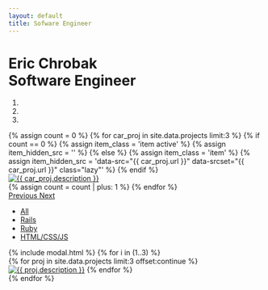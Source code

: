 ```yaml
---
layout: default
title: Sofware Engineer
---
```


<!-- Project Showcase -->
<div class="jumbotron">
    <div class="container">
        <h1 class="intro">Eric Chrobak <br>Software Engineer</h1>
        <!--Slideshow-->
        <div id="carousel-example-generic" class="carousel slide" data-ride="carousel">
            <!-- Indicators -->
            <ol class="carousel-indicators">
                <li data-target="#carousel-example-generic" data-slide-to="0" class="active"></li>
                <li data-target="#carousel-example-generic" data-slide-to="1"></li>
                <li data-target="#carousel-example-generic" data-slide-to="2"></li>
            </ol>
            <!-- Wrapper for slides -->
            <div class="carousel-inner" role="listbox">
              {% assign count = 0 %}
              {% for car_proj in site.data.projects limit:3 %}
              {% if count == 0 %}
              {% assign item_class = 'item active' %}
              {% assign item_hidden_src = '' %}
              {% else %}
              {% assign item_class = 'item' %}
              {% assign item_hidden_src = 'data-src="{{ car_proj.url }}" data-srcset="{{ car_proj.url }}" class="lazy"' %}
              {% endif %}
              <div class="{{item_class}}">
                <a href="{{ car_proj.url }}"><img {{ item_hidden_src }} alt="{{ car_proj.description }}" src="{{ car_proj.image-url }}"></a>
              </div>
              {% assign count = count | plus: 1 %}
              {% endfor %}
            </div>
            <!-- Controls -->
            <a class="left carousel-control" href="#carousel-example-generic" role="button" data-slide="prev">
                <span class="glyphicon glyphicon-chevron-left" aria-hidden="true"></span>
                <span class="sr-only">Previous</span>
            </a>
            <a class="right carousel-control" href="#carousel-example-generic" role="button" data-slide="next">
                <span class="glyphicon glyphicon-chevron-right" aria-hidden="true"></span>
                <span class="sr-only">Next</span>
            </a>
        </div>
        <!-- <div class="glyphicon glyphicon-menu-down btn-lg scroll-down"></div> -->
    </div>
</div>
<!-- End Showcase -->

<!-- Supporting Section -->
<div class="supporting clearfix">
    <div class="container">
        <ul class="nav nav-pills" id="supporting-nav">
            <li class="nav-all active"><a href="#work">All</a></li>
            <li class="nav-rails"><a href="#work">Rails</a></li>
            <li class="nav-ruby"><a href="#work">Ruby</a></li>
            <li class="nav-html"><a href="#work">HTML/CSS/JS</a></li>
        </ul>
        <div class="row">
            <!--These are the modal windows-->
            {% include modal.html %}
            {% for i in (1..3) %}
            <!-- Thumbnails -->
            <div class="col-md-4">
                {% for proj in site.data.projects limit:3 offset:continue %}
                  <a href="#work" data-toggle="modal" data-target="#{{ proj.modal-id }}" class="{{ proj.class }} thumbnail"><img class="img-responsive img-rounded" alt="{{ proj.description }}" src="{{ proj.image-url }}"></a>
                {% endfor %}
            </div>
            {% endfor %}
        </div>
    </div>
</div>
<!--End Supporting-->
